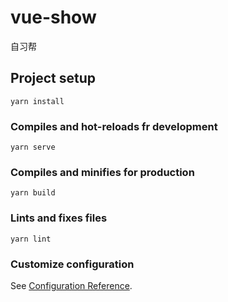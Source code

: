 # vue-show

自习帮

## Project setup

```
yarn install
```

### Compiles and hot-reloads fr development

```
yarn serve
```

### Compiles and minifies for production

```
yarn build
```

### Lints and fixes files

```
yarn lint
```

### Customize configuration

See [Configuration Reference](https://cli.vuejs.org/config/).
